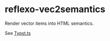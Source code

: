 # reflexo-vec2semantics

Render vector items into HTML semantics.

See [Typst.ts](https://github.com/Myriad-Dreamin/typst.ts)
